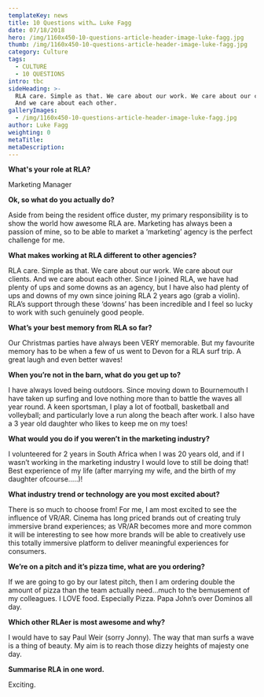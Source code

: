 ```yaml
---
templateKey: news
title: 10 Questions with… Luke Fagg
date: 07/18/2018
hero: /img/1160x450-10-questions-article-header-image-luke-fagg.jpg
thumb: /img/1160x450-10-questions-article-header-image-luke-fagg.jpg
category: Culture
tags:
  - CULTURE
  - 10 QUESTIONS
intro: tbc
sideHeading: >-
  RLA care. Simple as that. We care about our work. We care about our clients.
  And we care about each other.
galleryImages:
  - /img/1160x450-10-questions-article-header-image-luke-fagg.jpg
author: Luke Fagg
weighting: 0
metaTitle: 
metaDescription:
---
```


**What's your role at RLA?**

Marketing Manager

**Ok, so what do you actually do?**

Aside from being the resident office duster, my primary responsibility is to show the world how awesome RLA are. Marketing has always been a passion of mine, so to be able to market a ‘marketing’ agency is the perfect challenge for me.

**What makes working at RLA different to other agencies?**

RLA care. Simple as that. We care about our work. We care about our clients. And we care about each other. Since I joined RLA, we have had plenty of ups and some downs as an agency, but I have also had plenty of ups and downs of my own since joining RLA 2 years ago (grab a violin). RLA’s support through these ‘downs’ has been incredible and I feel so lucky to work with such genuinely good people.

**What’s your best memory from RLA so far?**

Our Christmas parties have always been VERY memorable. But my favourite memory has to be when a few of us went to Devon for a RLA surf trip. A great laugh and even better waves!

**When you’re not in the barn, what do you get up to?**

I have always loved being outdoors. Since moving down to Bournemouth I have taken up surfing and love nothing more than to battle the waves all year round. A keen sportsman, I play a lot of football, basketball and volleyball; and particularly love a run along the beach after work. I also have a 3 year old daughter who likes to keep me on my toes!

**What would you do if you weren’t in the marketing industry?**

I volunteered for 2 years in South Africa when I was 20 years old, and if I wasn’t working in the marketing industry I would love to still be doing that! Best experience of my life (after marrying my wife, and the birth of my daughter ofcourse…..)!

**What industry trend or technology are you most excited about?**

There is so much to choose from! For me, I am most excited to see the influence of VR/AR. Cinema has long priced brands out of creating truly immersive brand experiences; as VR/AR becomes more and more common it will be interesting to see how more brands will be able to creatively use this totally immersive platform to deliver meaningful experiences for consumers.

**We’re on a pitch and it’s pizza time, what are you ordering?**

If we are going to go by our latest pitch, then I am ordering double the amount of pizza than the team actually need…much to the bemusement of my colleagues. I LOVE food. Especially Pizza. Papa John’s over Dominos all day.

**Which other RLAer is most awesome and why?**

I would have to say Paul Weir (sorry Jonny). The way that man surfs a wave is a thing of beauty. My aim is to reach those dizzy heights of majesty one day.

**Summarise RLA in one word.**

Exciting.
